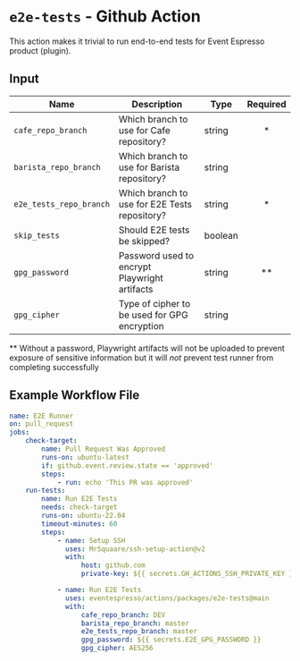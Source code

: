 # `e2e-tests` - **Github Action**

This action makes it trivial to run end-to-end tests for Event Espresso product (plugin).

## Input

| Name                    | Description                                   | Type    | Required |
| ----------------------- | --------------------------------------------- | ------- | :------: |
| `cafe_repo_branch`      | Which branch to use for Cafe repository?      | string  |    \*    |
| `barista_repo_branch`   | Which branch to use for Barista repository?   | string  |          |
| `e2e_tests_repo_branch` | Which branch to use for E2E Tests repository? | string  |    \*    |
| `skip_tests`            | Should E2E tests be skipped?                  | boolean |          |
| `gpg_password`          | Password used to encrypt Playwright artifacts | string  |   \*\*   |
| `gpg_cipher`            | Type of cipher to be used for GPG encryption  | string  |          |

\*\* Without a password, Playwright artifacts will not be uploaded to prevent exposure of sensitive information but it will _not_ prevent test runner from completing successfully

## Example Workflow File

```yaml
name: E2E Runner
on: pull_request
jobs:
    check-target:
        name: Pull Request Was Approved
        runs-on: ubuntu-latest
        if: github.event.review.state == 'approved'
        steps:
            - run: echo 'This PR was approved'
    run-tests:
        name: Run E2E Tests
        needs: check-target
        runs-on: ubuntu-22.04
        timeout-minutes: 60
        steps:
            - name: Setup SSH
              uses: MrSquaare/ssh-setup-action@v2
              with:
                  host: github.com
                  private-key: ${{ secrets.GH_ACTIONS_SSH_PRIVATE_KEY }}

            - name: Run E2E Tests
              uses: eventespresso/actions/packages/e2e-tests@main
              with:
                  cafe_repo_branch: DEV
                  barista_repo_branch: master
                  e2e_tests_repo_branch: master
                  gpg_password: ${{ secrets.E2E_GPG_PASSWORD }}
                  gpg_cipher: AES256
```
